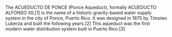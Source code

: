 The ACUEDUCTO DE PONCE (Ponce Aqueduct), formally ACUEDUCTO ALFONSO XII,[1] is the name of a historic gravity-based water supply system in the city of Ponce, Puerto Rico. It was designed in 1875 by Timoteo Luberza and built the following years.[2] This aqueduct was the first modern water distribution system built in Puerto Rico.[3]

